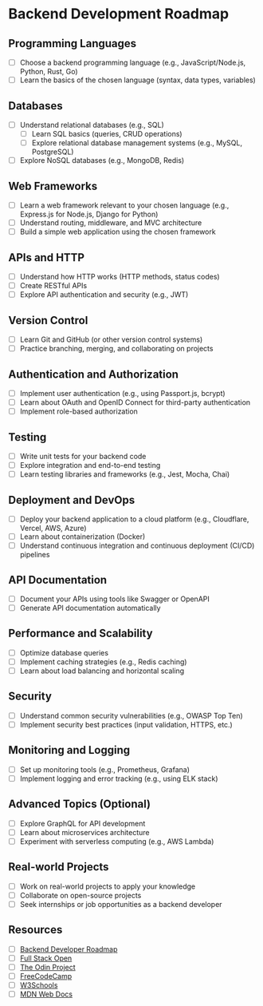 # Backend Development Roadmap

## Programming Languages

* [ ] Choose a backend programming language (e.g., JavaScript/Node.js, Python, Rust, Go)
* [ ] Learn the basics of the chosen language (syntax, data types, variables)

## Databases

* [ ] Understand relational databases (e.g., SQL)
  * [ ] Learn SQL basics (queries, CRUD operations)
  * [ ] Explore relational database management systems (e.g., MySQL, PostgreSQL)
* [ ] Explore NoSQL databases (e.g., MongoDB, Redis)

## Web Frameworks

* [ ] Learn a web framework relevant to your chosen language (e.g., Express.js for Node.js, Django for Python)
* [ ] Understand routing, middleware, and MVC architecture
* [ ] Build a simple web application using the chosen framework

## APIs and HTTP

* [ ] Understand how HTTP works (HTTP methods, status codes)
* [ ] Create RESTful APIs
* [ ] Explore API authentication and security (e.g., JWT)

## Version Control

* [ ] Learn Git and GitHub (or other version control systems)
* [ ] Practice branching, merging, and collaborating on projects

## Authentication and Authorization

* [ ] Implement user authentication (e.g., using Passport.js, bcrypt)
* [ ] Learn about OAuth and OpenID Connect for third-party authentication
* [ ] Implement role-based authorization

## Testing

* [ ] Write unit tests for your backend code
* [ ] Explore integration and end-to-end testing
* [ ] Learn testing libraries and frameworks (e.g., Jest, Mocha, Chai)

## Deployment and DevOps

* [ ] Deploy your backend application to a cloud platform (e.g., Cloudflare, Vercel, AWS, Azure)
* [ ] Learn about containerization (Docker)
* [ ] Understand continuous integration and continuous deployment (CI/CD) pipelines

## API Documentation

* [ ] Document your APIs using tools like Swagger or OpenAPI
* [ ] Generate API documentation automatically

## Performance and Scalability

* [ ] Optimize database queries
* [ ] Implement caching strategies (e.g., Redis caching)
* [ ] Learn about load balancing and horizontal scaling

## Security

* [ ] Understand common security vulnerabilities (e.g., OWASP Top Ten)
* [ ] Implement security best practices (input validation, HTTPS, etc.)

## Monitoring and Logging

* [ ] Set up monitoring tools (e.g., Prometheus, Grafana)
* [ ] Implement logging and error tracking (e.g., using ELK stack)

## Advanced Topics (Optional)

* [ ] Explore GraphQL for API development
* [ ] Learn about microservices architecture
* [ ] Experiment with serverless computing (e.g., AWS Lambda)

## Real-world Projects

* [ ] Work on real-world projects to apply your knowledge
* [ ] Collaborate on open-source projects
* [ ] Seek internships or job opportunities as a backend developer

## Resources

* [ ] [Backend Developer Roadmap](https://roadmap.sh/backend)
* [ ] [Full Stack Open](https://fullstackopen.com/en/)
* [ ] [The Odin Project](https://www.theodinproject.com/)
* [ ] [FreeCodeCamp](https://www.freecodecamp.org/)
* [ ] [W3Schools](https://www.w3schools.com/)
* [ ] [MDN Web Docs](https://developer.mozilla.org/en-US/)